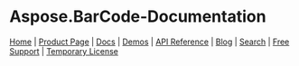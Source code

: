 # Aspose.BarCode-Documentation


[Home](https://www.aspose.com/) | [Product Page](https://products.aspose.com/barcode/) | [Docs](https://docs.aspose.com/barcode/) | [Demos](https://products.aspose.app/barcode/family) | [API Reference](https://apireference.aspose.com/barcode) | [Blog](https://blog.aspose.com/category/barcode/) | [Search](https://search.aspose.com/) | [Free Support](https://forum.aspose.com/c/barcode) | [Temporary License](https://purchase.aspose.com/temporary-license)

